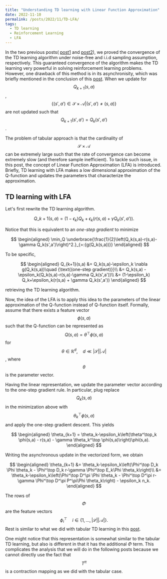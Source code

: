 ```yaml
---
title: "Understanding TD learning with Linear Function Approximation"
date: 2022-11-10
permalink: /posts/2022/11/TD-LFA/
tags:
  - TD learning
  - Reinforcement Learning
  - LFA
---
```


In the two previous posts( [post1](https://mnjnsng.github.io/posts/2022/10/tdlearning-noisefree/) and [post2](https://mnjnsng.github.io/posts/2022/10/tdlearning-iid/)), we proved the convergence of the TD learning algorithm under noise-free and i.i.d sampling assumption, respectively. This guaranteed convergence of the algorithm makes the TD learning very powerful in solving reinforcement learning problems. However, one drawback of this method is in its asynchronisity, which was briefly mentioned in the conclusion of this [post](https://mnjnsng.github.io/posts/2022/09/tdlearning/). When we update for $$Q_{k+1}(s,a)$$, $$\{(s',a')\in \mathcal{S}\times\mathcal{A} \vert (s',a') \neq (s,a)\}$$ are not updated such that $$Q_{k+1}(s',a') = Q_{k}(s',a') $$.

The problem of tabular approach is that the cardinality of $$\mathcal{S}\times\mathcal{A}$$ can be extremely large such that the rate of convergence can become extremely slow (and therefore sample inefficient). To tackle such issue, in this post, the concept of Linear Function Approximation (LFA) is introduced. Briefly, TD learning with LFA makes a low dimensional approximation of the Q-function and updates the parameters that characterize the approximation.

## TD learning with LFA

Let's first rewrite the TD learning algorithm.

$$ Q\_{k+1}(s,a) = (1-\epsilon_k)Q_k + \epsilon_k(r(s,a)+\gamma Q_k(s',a')).$$

Notice that this is equivalent to an _one-step gradient_ to minimize

$$
\begin{aligned}
\min_Q \underbrace{\frac{1}{2}\left(Q_k(s,a)-r(s,a)-\gamma Q_k(s',a')\right)^2.}_{=:{g(Q_k(s,a))}}
\end{aligned}
$$

To be specific,

$$
\begin{aligned}
Q_{k+1}(s,a) &= Q_k(s,a)-\epsilon_k \nabla g(Q_k(s,a))\quad {\text{(one-step gradient)}}\\
&= Q_k(s,a) - \epsilon_k(Q_k(s,a)-r(s,a)-\gamma Q_k(s',a'))\\
&= (1-\epsilon_k) Q_k+\epsilon_k(r(s,a) + \gamma Q_k(s',a'))
\end{aligned}
$$

retrieving the TD learning algorithm.

Now, the idea of the LFA is to apply this idea to the parameters of the linear approximation of the Q-function instead of Q-function itself. Formally, assume that there exists a feature vector $$\phi(s,a)$$ such that the Q-function can be represented as $$ Q(s,a) = \theta^\top \phi(s,a)$$ for $$\theta \in \mathbb{R}^d, \quad d \ll |\mathcal{S}||\mathcal{A}|$$, where $$\theta$$ is the parameter vector.

Having the linear representation, we update the parameter vector according to the one-step gradient rule. In particular, plug replace $$Q_k(s,a)$$ in the minimization above with $$\theta_k^\top \phi(s,a)$$ and apply the one-step gradient descent. This yields

$$
\begin{aligned}
\theta_{k+1} = \theta_k-\epsilon_k\left(\theta^\top_k \phi(s,a) - r(s,a) - \gamma \theta_k^\top \phi(s,a)\right)\phi(s,a).
\end{aligned}
$$

Writing the asynchronous update in the vectorized form, we obtain

$$
\begin{aligned}
\theta_{k+1} &= \theta_k-\epsilon_k\left(\Phi^\top D_k \Phi \theta_k - \Phi^\top D_k r-\gamma \Phi^\top E_k\Phi \theta_k\right)\\
&= \theta_k-\epsilon_k\left(\Phi^\top D^\pi \Phi \theta_k - \Phi^\top D^\pi r-\gamma \Phi^\top D^\pi P^\pi\Phi \theta_k\right) - \epsilon_k n_k.
\end{aligned}
$$

The rows of $$\Phi$$ are the feature vectors $$\phi_i^\top \quad i\in \{1,\ldots,|\mathcal{S}||\mathcal{A}|\}.$$ Rest is similar to what we did with tabular TD learning in this [post](https://mnjnsng.github.io/posts/2022/10/tdlearning-noisefree/).

One might notice that this representation is somewhat similar to the tabular TD learning, but also is different in that it has the additional $\Phi$ term. This complicates the analysis that we will do in the following posts because we cannot directly use the fact that $$T^\pi$$ is a contraction mapping as we did with the tabular case.
